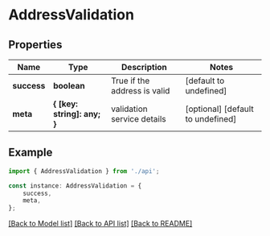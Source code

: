 # AddressValidation


## Properties

Name | Type | Description | Notes
------------ | ------------- | ------------- | -------------
**success** | **boolean** | True if the address is valid | [default to undefined]
**meta** | **{ [key: string]: any; }** | validation service details | [optional] [default to undefined]

## Example

```typescript
import { AddressValidation } from './api';

const instance: AddressValidation = {
    success,
    meta,
};
```

[[Back to Model list]](../README.md#documentation-for-models) [[Back to API list]](../README.md#documentation-for-api-endpoints) [[Back to README]](../README.md)
